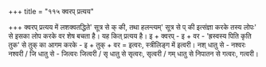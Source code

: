 +++
title = "११५ क्वरप् प्रत्यय"

+++
क्वरप् प्रत्यय में लशक्वतद्धिते' सूत्र से क् की, तथा हलन्त्यम्' सूत्र से प् की इत्संज्ञा करके तस्य लोपः' से इसका लोप करके वर शेष बचता है। यह कित् प्रत्यय है।
इ + क्वरप् - इ + वर - 'ह्रस्वस्य पिति कृति तुक' से तुक् का आगम करके - इ + तुक् + वर = इत्वरः, स्त्रीलिङ्ग में इत्वरी।
नश् धातु से - नश्वरः नश्वरी / जि धातु से - जित्वरः जित्वरी / सृ धातु से सृत्वरः, सृत्वरी / गम् धातु से निपातन से गत्वरः, गत्वरी।